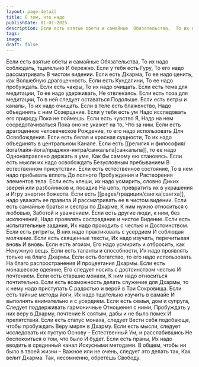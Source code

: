 ```yaml
---
layout: page-detail
title: О том, что надо
publishDate: 01-01-2025
description: Если есть взятые обеты и самайные  Обязательства,  То их надо соблюдать, тщательно  И бережно.  Если у тебя есть Гуру,  То его надо рассматривать  В чистом видении.  Если есть Дхарма,  То ее надо ценить, как  Волшебную драгоценность.  Если есть Кундалини,  То ее надо пробуждать...
tags:
image:
draft: false
---
```

Если есть взятые обеты и самайные  Обязательства,  То их надо соблюдать, тщательно  И бережно.  Если у тебя есть Гуру,  То его надо рассматривать  В чистом видении.  Если есть Дхарма,  То ее надо ценить, как  Волшебную драгоценность.  Если есть Кундалини,  То ее надо пробуждать.  Если есть чакры,  То их надо очищать.  Если есть тема для медитации,  То ее надо удерживать,  Не отвлекаясь.  Если есть поза для медитации,  То в ней следует оставаться  Подольше.  Если есть ветры и каналы,  То их надо очищать.  Если в теле есть блаженство,  Надо объединять с ним  Созерцание.  Если у тебя есть ум  Надо исследовать его природу  Пока не поймешь.  Если есть чувство Я,  Надо на нем сосредотачиваться  Пока оно не укажет на то,  Что за ним.  Если есть драгоценное человеческое  Рождение, то его надо использовать  Для Освобождения.  Если есть белая и красная сущности,  То их надо объединять в центральном  Канале.  Если есть [[религия и философия/йога/лайя-йога/праджня-янтра/санкальпа|санкальпа]], то ее надо  Однонаправлено держать в уме,  Как бы самому ею становясь.  Если есть мысли их надо освобождать  Безусловным пребыванием  В естественном присутствии.  Если есть естественное состояние,  То в нем надо прибывать вплоть  До полного Пробуждения и  Растворения элементов тела.  Если есть клеши, их надо усмирить, словно  Диких зверей или разбойников и, посадив  На цепь, превратить их в украшения и  Игру энергии божеств.  Если есть [[pages/традиция/сангха|сангха]], надо уважать ее правила  И рассматривать ее в чистом видении.  Если есть самайные братья и сестры по Дхарме, К ним нужно относиться с любовью,  Заботой и уважением.  Если есть другие люди, к ним, без исключений,  Надо проявлять сострадание и чистое  Видение.  Если есть испытательные задания,  Их надо проходить с честью и  Достоинством.  Если есть ритриты,  В них надо практиковать с усердием  И соблюдая молчание.  Если есть священные тексты,  Их надо изучать, перечитывая вновь  И вновь.  Если есть эгоизм,  Его надо усмирить и отбросить, как  Ненужную вещь.  Если есть таланты и способности,  Их надо проявлять только на благо  Дхармы.  Если есть богатство, то его надо использовать  На благо распространения  И процветания Дхармы.  Если есть монашеское одеяние,  Его следует носить с достоинством честью  И почтением.  Если есть старшие монахи,  К ним надо относиться почтительно.  Если есть возможность делать служение для  Дхармы, то к нему надо приступать  С радостью и верой в Три Сокровища.  Если есть тайные методы йоги,  Их надо тщательно изучить в самайе  И выполнять внимательно и с усердием.  Если есть семья, дом и супруга,  Следует поддерживать гармоничные  Отношения с ними,  Пробуждать у них веру в Дхарму, почтение  К святым, дабы и не было помех  И препятствий.  Если есть статус монаха, следует  Вести себя подобающе, чтобы пробуждать  Веру мирян в Дхарму.  Если есть мысли, следует исследовать их пустую  Основу – Естественный Ум, и расслабившись  Не беспокоиться о том, что было  И будет.  Если есть праны,  Их надо вводить в срединный канал  Искусными методами.  В общем, чтобы ни было в твоей жизни –  Важное или не очень, следует это делать так,  Как велит Дхарма.  Так, несомненно, обретешь Свободу.